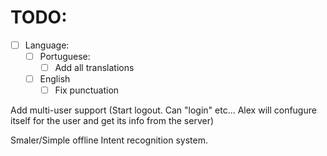 # TODO:
- [ ] Language:
  - [ ] Portuguese:
    - [ ] Add all translations
  - [ ] English
    - [ ] Fix punctuation

Add multi-user support (Start logout. Can "login" etc... Alex will confugure itself for the user and get its info from the server)

Smaler/Simple offline Intent recognition system.